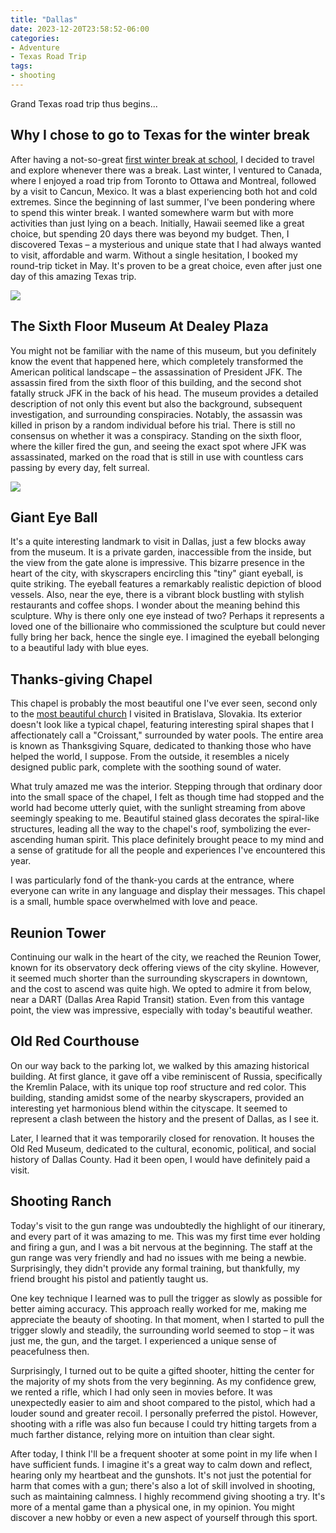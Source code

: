 ```yaml
---
title: "Dallas"
date: 2023-12-20T23:58:52-06:00
categories:
- Adventure
- Texas Road Trip
tags:
- shooting
---
```


Grand Texas road trip thus begins...

## Why I chose to go to Texas for the winter break

After having a not-so-great [first winter break at school](/posts/2022-01-01-2021年终总结.md/#winter-break-life), I decided to travel and explore whenever there was a break. Last winter, I ventured to Canada, where I enjoyed a road trip from Toronto to Ottawa and Montreal, followed by a visit to Cancun, Mexico. It was a blast experiencing both hot and cold extremes. Since the beginning of last summer, I've been pondering where to spend this winter break. I wanted somewhere warm but with more activities than just lying on a beach. Initially, Hawaii seemed like a great choice, but spending 20 days there was beyond my budget. Then, I discovered Texas – a mysterious and unique state that I had always wanted to visit, affordable and warm. Without a single hesitation, I booked my round-trip ticket in May. It's proven to be a great choice, even after just one day of this amazing Texas trip.

![](https://cdn.jsdelivr.net/gh/declan-haojin/blog-image@master/2023/202312212209308.png)

## The Sixth Floor Museum At Dealey Plaza

You might not be familiar with the name of this museum, but you definitely know the event that happened here, which completely transformed the American political landscape – the assassination of President JFK. The assassin fired from the sixth floor of this building, and the second shot fatally struck JFK in the back of his head. The museum provides a detailed description of not only this event but also the background, subsequent investigation, and surrounding conspiracies. Notably, the assassin was killed in prison by a random individual before his trial. There is still no consensus on whether it was a conspiracy. Standing on the sixth floor, where the killer fired the gun, and seeing the exact spot where JFK was assassinated, marked on the road that is still in use with countless cars passing by every day, felt surreal.

![](https://cdn.jsdelivr.net/gh/declan-haojin/blog-image@master/2023/20231221002517.png)

## Giant Eye Ball

It's a quite interesting landmark to visit in Dallas, just a few blocks away from the museum. It is a private garden, inaccessible from the inside, but the view from the gate alone is impressive. This bizarre presence in the heart of the city, with skyscrapers encircling this "tiny" giant eyeball, is quite striking. The eyeball features a remarkably realistic depiction of blood vessels. Also, near the eye, there is a vibrant block bustling with stylish restaurants and coffee shops. I wonder about the meaning behind this sculpture. Why is there only one eye instead of two? Perhaps it represents a loved one of the billionaire who commissioned the sculpture but could never fully bring her back, hence the single eye. I imagined the eyeball belonging to a beautiful lady with blue eyes.

## Thanks-giving Chapel

This chapel is probably the most beautiful one I've ever seen, second only to the [most beautiful church](/posts/2023-08-16-bratislava/) I visited in Bratislava, Slovakia. Its exterior doesn't look like a typical chapel, featuring interesting spiral shapes that I affectionately call a "Croissant," surrounded by water pools. The entire area is known as Thanksgiving Square, dedicated to thanking those who have helped the world, I suppose. From the outside, it resembles a nicely designed public park, complete with the soothing sound of water.

What truly amazed me was the interior. Stepping through that ordinary door into the small space of the chapel, I felt as though time had stopped and the world had become utterly quiet, with the sunlight streaming from above seemingly speaking to me. Beautiful stained glass decorates the spiral-like structures, leading all the way to the chapel's roof, symbolizing the ever-ascending human spirit. This place definitely brought peace to my mind and a sense of gratitude for all the people and experiences I've encountered this year.

I was particularly fond of the thank-you cards at the entrance, where everyone can write in any language and display their messages. This chapel is a small, humble space overwhelmed with love and peace.

## Reunion Tower

Continuing our walk in the heart of the city, we reached the Reunion Tower, known for its observatory deck offering views of the city skyline. However, it seemed much shorter than the surrounding skyscrapers in downtown, and the cost to ascend was quite high. We opted to admire it from below, near a DART (Dallas Area Rapid Transit) station. Even from this vantage point, the view was impressive, especially with today's beautiful weather.

## Old Red Courthouse

On our way back to the parking lot, we walked by this amazing historical building. At first glance, it gave off a vibe reminiscent of Russia, specifically the Kremlin Palace, with its unique top roof structure and red color. This building, standing amidst some of the nearby skyscrapers, provided an interesting yet harmonious blend within the cityscape. It seemed to represent a clash between the history and the present of Dallas, as I see it.

Later, I learned that it was temporarily closed for renovation. It houses the Old Red Museum, dedicated to the cultural, economic, political, and social history of Dallas County. Had it been open, I would have definitely paid a visit.

## Shooting Ranch

Today's visit to the gun range was undoubtedly the highlight of our itinerary, and every part of it was amazing to me. This was my first time ever holding and firing a gun, and I was a bit nervous at the beginning. The staff at the gun range was very friendly and had no issues with me being a newbie. Surprisingly, they didn't provide any formal training, but thankfully, my friend brought his pistol and patiently taught us.

One key technique I learned was to pull the trigger as slowly as possible for better aiming accuracy. This approach really worked for me, making me appreciate the beauty of shooting. In that moment, when I started to pull the trigger slowly and steadily, the surrounding world seemed to stop – it was just me, the gun, and the target. I experienced a unique sense of peacefulness then.

Surprisingly, I turned out to be quite a gifted shooter, hitting the center for the majority of my shots from the very beginning. As my confidence grew, we rented a rifle, which I had only seen in movies before. It was unexpectedly easier to aim and shoot compared to the pistol, which had a louder sound and greater recoil. I personally preferred the pistol. However, shooting with a rifle was also fun because I could try hitting targets from a much farther distance, relying more on intuition than clear sight.

After today, I think I'll be a frequent shooter at some point in my life when I have sufficient funds. I imagine it's a great way to calm down and reflect, hearing only my heartbeat and the gunshots. It's not just the potential for harm that comes with a gun; there's also a lot of skill involved in shooting, such as maintaining calmness. I highly recommend giving shooting a try. It's more of a mental game than a physical one, in my opinion. You might discover a new hobby or even a new aspect of yourself through this sport.
